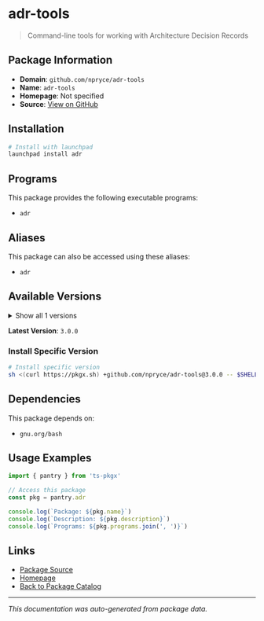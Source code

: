 # adr-tools

> Command-line tools for working with Architecture Decision Records

## Package Information

- **Domain**: `github.com/npryce/adr-tools`
- **Name**: `adr-tools`
- **Homepage**: Not specified
- **Source**: [View on GitHub](https://github.com/pkgxdev/pantry/tree/main/projects/github.com/npryce/adr-tools/package.yml)

## Installation

```bash
# Install with launchpad
launchpad install adr
```

## Programs

This package provides the following executable programs:

- `adr`

## Aliases

This package can also be accessed using these aliases:

- `adr`

## Available Versions

<details>
<summary>Show all 1 versions</summary>

- `3.0.0`

</details>

**Latest Version**: `3.0.0`

### Install Specific Version

```bash
# Install specific version
sh <(curl https://pkgx.sh) +github.com/npryce/adr-tools@3.0.0 -- $SHELL -i
```

## Dependencies

This package depends on:

- `gnu.org/bash`

## Usage Examples

```typescript
import { pantry } from 'ts-pkgx'

// Access this package
const pkg = pantry.adr

console.log(`Package: ${pkg.name}`)
console.log(`Description: ${pkg.description}`)
console.log(`Programs: ${pkg.programs.join(', ')}`)
```

## Links

- [Package Source](https://github.com/pkgxdev/pantry/tree/main/projects/github.com/npryce/adr-tools/package.yml)
- [Homepage](#)
- [Back to Package Catalog](../package-catalog.md)

---

*This documentation was auto-generated from package data.*
